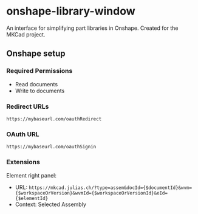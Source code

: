 # onshape-library-window
An interface for simplifying part libraries in Onshape. Created for the MKCad project.

## Onshape setup
### Required Permissions
- Read documents
- Write to documents

### Redirect URLs
`https://mybaseurl.com/oauthRedirect`

### OAuth URL
`https://mybaseurl.com/oauthSignin`

### Extensions
Element right panel: 
- URL: `https://mkcad.julias.ch/?type=assem&docId={$documentId}&wvm={$workspaceOrVersion}&wvmId={$workspaceOrVersionId}&eId={$elementId}`
- Context: Selected Assembly

